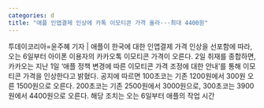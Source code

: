 ```yaml
---
categories: d
title: "애플 인앱결제 인상에 카톡 이모티콘 가격 올라···최대 4400원"
---
```

투데이코리아=윤주혜 기자 | 애플이 한국에 대한 인앱결제 가격 인상을 선포함에 따라, 오는 6일부터 아이폰 이용자의 카카오톡 이모티콘 가격이 오른다. 2일  취재를 종합하면, 카카오는 지난 1일 ‘애플 정책 변경에 따른 이모티콘 가격 조정에 대한 안내’를 통해 이모티콘 가격을 인상한다고 밝혔다. 공지에 따르면 100초코는 기존 1200원에서 300원 오른 1500원으로 오른다. 200초코는 기존 2500원에서 3000원으로, 300초코는 3900원에서 4400원으로 오른다. 해당 조치는 오는 6일부터 애플의 작업 시간